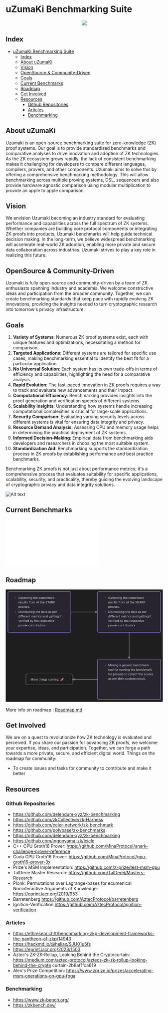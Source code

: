 # uZumaKi Benchmarking Suite

<div align='center'>
<img src="https://static.wikia.nocookie.net/naruto/images/8/89/Uzumaki_Symbol.svg/revision/latest?cb=20180407232103"></img>
</div>

## Index

- [uZumaKi Benchmarking Suite](#uzumaki-benchmarking-suite)
  - [Index](#index)
  - [About uZumaKi](#about-uzumaki)
  - [Vision](#vision)
  - [OpenSource \& Community-Driven](#opensource--community-driven)
  - [Goals](#goals)
  - [Current Benchmarks](#current-benchmarks)
  - [Roadmap](#roadmap)
  - [Get Involved](#get-involved)
  - [Resources](#resources)
    - [Github Repositories](#github-repositories)
    - [Articles](#articles)
    - [Benchmarking](#benchmarking)

## About uZumaKi

Uzumaki is an open-source benchmarking suite for zero-knowledge (ZK) proof systems. Our goal is to provide standardized benchmarks and comparative analyses to drive innovation and adoption of ZK technologies.
As the ZK ecosystem grows rapidly, the lack of consistent benchmarking makes it challenging for developers to compare different languages, compilers, provers, and other components. Uzumaki aims to solve this by offering a comprehensive benchmarking methodology.
This will allow benchmarking across multiple proving systems, DSL, sequencers and also provide hardware agnostic comparison using modular multiplication to provide an apple to apple comparison.

## Vision

We envision Uzumaki becoming an industry standard for evaluating performance and capabilities across the full spectrum of ZK systems. Whether companies are building core protocol components or integrating ZK proofs into products, Uzumaki benchmarks will help guide technical decision making.
In the long-term, we believe widespread benchmarking will accelerate real-world ZK adoption, enabling more private and secure data collaboration across industries. Uzumaki strives to play a key role in realizing this future.

## OpenSource & Community-Driven

Uzumaki is fully open-source and community-driven by a team of ZK enthusiasts spanning industry and academia. We welcome constructive ideas and participation from the broader community.
Together, we can create benchmarking standards that keep pace with rapidly evolving ZK innovations, providing the insights needed to turn cryptographic research into tomorrow's privacy infrastructure.

## Goals

1. **Variety of Systems**: Numerous ZK proof systems exist, each with unique features and optimizations, necessitating a method for comparison.
2. **Targeted Applications**: Different systems are tailored for specific use cases, making benchmarking essential to identify the best fit for a particular application.
3. **No Universal Solution**: Each system has its own trade-offs in terms of efficiency and capabilities, highlighting the need for a comparative analysis.
4. **Rapid Evolution**: The fast-paced innovation in ZK proofs requires a way to track and evaluate new advancements and their impact.
5. **Computational Efficiency**: Benchmarking provides insights into the proof generation and verification speeds of different systems.
6. **Scalability Insights**: Understanding how systems handle increasing computational complexities is crucial for large-scale applications.
7. **Security Comparison**: Evaluating varying security levels across different systems is vital for ensuring data integrity and privacy.
8. **Resource Demand Analysis**: Assessing CPU and memory usage helps in determining the practical deployment of ZK systems.
9. **Informed Decision-Making**: Empirical data from benchmarking aids developers and researchers in choosing the most suitable system.
10. **Standardization Aid**: Benchmarking supports the standardization process in ZK proofs by establishing performance and best practice benchmarks.

Benchmarking ZK proofs is not just about performance metrics; it's a comprehensive process that evaluates suitability for specific applications, scalability, security, and practicality, thereby guiding the evolving landscape of cryptographic privacy and data integrity solutions.

![Alt text](./images/image.png)

## Current Benchmarks

![Current_Benchmarks](./benchmarks/Readme.md)

## Roadmap

![Roadmap](./images/roadmap.png)

More info on roadmap : [Roadmap.md](./Roadmap.md)

## Get Involved

We are on a quest to revolutionize how ZK technology is evaluated and perceived. If you share our passion for advancing ZK proofs, we welcome your expertise, ideas, and participation. Together, we can forge a path towards a more private, secure, and efficient digital world.
Things on the roadmap for community:

- To create issues and tasks for community to contribute and make it better

## Resources

### Github Repositories

- <https://github.com/delendum-xyz/zk-benchmarking>
- <https://github.com/zkCollective/zk-Harness>
- <https://github.com/celer-network/zk-benchmark>
- <https://github.com/polybase/zk-benchmarks>
- <https://github.com/delendum-xyz/zk-benchmarking>
- <https://github.com/ingonyama-zk/icicle>
- C++ CPU Groth16 Prover:
  <https://github.com/MinaProtocol/snark-challenge-prover-reference>
- Cuda GPU Groth16 Prover:
  <https://github.com/MinaProtocol/gpu-groth16-prover-3x>
- Prize's MSM Implementation:
  <https://github.com/z-prize/test-msm-gpu>
- TalDerie Master Research:
  <https://github.com/TalDerei/Masters-Research>
- Plonk: Permutations over Lagrange-bases for ecumenical Noninteractive
  Arguments of Knowledge:
  <https://eprint.iacr.org/2019/953>
- Barretenberg
  <https://github.com/AztecProtocol/barretenberg>
- Ignition-Verification
  <https://github.com/AztecProtocol/ignition-verification>

### Articles

- <https://ethresear.ch/t/benchmarking-zkp-development-frameworks-the-pantheon-of-zkp/14943>
- <https://hackmd.io/@heliax/SJU01u5fs>
- <https://eprint.iacr.org/2023/1503>
- Aztec's ZK-ZK-Rollup, Looking Behind the Cryptocurtain:
  <https://medium.com/aztec-protocol/aztecs-zk-zk-rollup-looking-behind-the-crypte>
  curtain-2b8af1fca619
- Aleo's Prize Competition:
  <https://www.zprize.io/prizes/accelerating-msm-operations-on-gpu-fpga>

### Benchmarking

- <https://www.zk-bench.org/>
- <https://zkbench.dev/>
